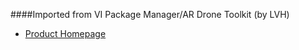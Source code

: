 ####Imported from VI Package Manager/AR Drone Toolkit (by LVH)
- <a href="https://labviewhacker.com/doku.php?id=libraries:lvh_ardrone:lvh_ardrone">Product Homepage</a>